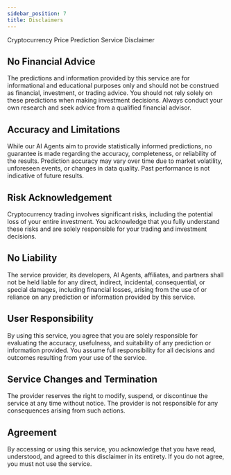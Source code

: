 ```yaml
---
sidebar_position: 7
title: Disclaimers
---
```


Cryptocurrency Price Prediction Service Disclaimer

## No Financial Advice 
The predictions and information provided by this service are for informational and educational purposes only and should not be construed as financial, investment, or trading advice. You should not rely solely on these predictions when making investment decisions. Always conduct your own research and seek advice from a qualified financial advisor.

## Accuracy and Limitations 
While our AI Agents aim to provide statistically informed predictions, no guarantee is made regarding the accuracy, completeness, or reliability of the results. Prediction accuracy may vary over time due to market volatility, unforeseen events, or changes in data quality. Past performance is not indicative of future results.

## Risk Acknowledgement 
Cryptocurrency trading involves significant risks, including the potential loss of your entire investment. You acknowledge that you fully understand these risks and are solely responsible for your trading and investment decisions.

## No Liability 
The service provider, its developers, AI Agents, affiliates, and partners shall not be held liable for any direct, indirect, incidental, consequential, or special damages, including financial losses, arising from the use of or reliance on any prediction or information provided by this service.

## User Responsibility 
By using this service, you agree that you are solely responsible for evaluating the accuracy, usefulness, and suitability of any prediction or information provided. You assume full responsibility for all decisions and outcomes resulting from your use of the service.

## Service Changes and Termination 
The provider reserves the right to modify, suspend, or discontinue the service at any time without notice. The provider is not responsible for any consequences arising from such actions.

## Agreement 
By accessing or using this service, you acknowledge that you have read, understood, and agreed to this disclaimer in its entirety. If you do not agree, you must not use the service.